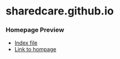 # sharedcare.github.io

### Homepage Preview
- [Index file](/index.html)
- [Link to hompage](https://sharedcare.io)
